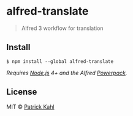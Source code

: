 # alfred-translate

> Alfred 3 workflow for translation


## Install

```
$ npm install --global alfred-translate
```

*Requires [Node.js](https://nodejs.org) 4+ and the Alfred [Powerpack](https://www.alfredapp.com/powerpack/).*

## License

MIT © [Patrick Kahl](https://github.com/patrickkahl)
